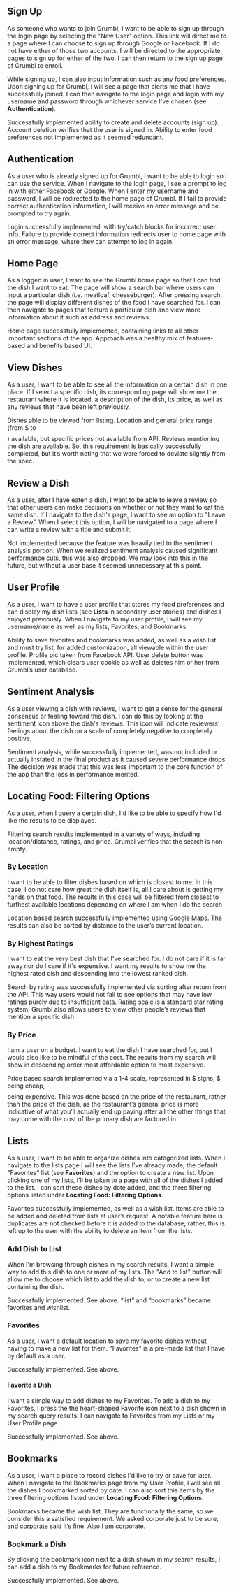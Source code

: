 ## Sign Up 
As someone who wants to join Grumbl, I want to be able to sign up through the login page by selecting the "New User" option. This link will direct me to a page where I can choose to sign up through Google or Facebook. If I do not have either of those two accounts, I will be directed to the appropriate pages to sign up for either of the two. I can then return to the sign up page of Grumbl to enroll. 

While signing up, I can also input information such as any food preferences. Upon signing up for Grumbl, I will see a page that alerts me that I have successfully joined. I can then navigate to the login page and login with my username and password through whichever service I've chosen (see **Authentication**). 

Successfully implemented ability to create and delete accounts (sign up). Account deletion verifies that the user is signed in. Ability to enter food preferences not implemented as it seemed redundant.

## Authentication
As a user who is already signed up for Grumbl, I want to be able to login so I can use the service. When I navigate to the login page, I see a prompt to log in with either Facebook or Google. When I enter my username and password, I will be redirected to the home page of Grumbl. If I fail to provide correct authentication information, I will receive an error message and be prompted to try again. 

Login successfully implemented, with try/catch blocks for incorrect user info. Failure to provide correct information redirects user to home page with an error message, where they can attempt to log in again.

## Home Page 
As a logged in user, I want to see the Grumbl home page so that I can find the dish I want to eat. The page will show a search bar where users can input a particular dish (i.e. meatloaf, cheeseburger). After pressing search, the page will display different dishes of the food I have searched for. I can then navigate to pages that feature a particular dish and view more information about it such as address and reviews. 

Home page successfully implemented, containing links to all other important sections of the app. Approach was a healthy mix of features-based and benefits based UI. 

## View Dishes
As a user, I want to be able to see all the information on a certain dish in one place. If I select a specific dish, its corresponding page will show me the restaurant where it is located, a description of the dish, its price, as well as any reviews that have been left previously.

Dishes able to be viewed from listing. Location and general price range (from $ to $$$$) available, but specific prices not available from API. Reviews mentioning the dish are available. So, this requirement is basically successfully completed, but it’s worth noting that we were forced to deviate slightly from the spec.

## Review a Dish
As a user, after I have eaten a dish, I want to be able to leave a review so that other users can make decisions on whether or not they want to eat the same dish. If I navigate to the dish's page, I want to see an option to "Leave a Review." When I select this option, I will be navigated to a page where I can write a review with a title and submit it. 

Not implemented because the feature was heavily tied to the sentiment analysis portion. When we realized sentiment analysis caused significant performance cuts, this was also dropped. We may look into this in the future, but without a user base it seemed unnecessary at this point. 

## User Profile
As a user, I want to have a user profile that stores my food preferences and can display my dish lists (see **Lists** in secondary user stories) and dishes I enjoyed previously. When I navigate to my user profile, I will see my username/name as well as my lists, Favorites, and Bookmarks.

Ability to save favorites and bookmarks was added, as well as a wish list and must try list, for added customization, all viewable within the user profile. Profile pic taken from Facebook API. User delete button was implemented, which clears user cookie as well as deletes him or her from Grumbl’s user database. 

## Sentiment Analysis 
As a user viewing a dish with reviews, I want to get a sense for the general consensus or feeling toward this dish. I can do this by looking at the sentiment icon above the dish's reviews. This icon will indicate reviewers' feelings about the dish on a scale of completely negative to completely positive. 

Sentiment analysis, while successfully implemented, was not included or actually instated in the final product as it caused severe performance drops. The decision was made that this was less important to the core function of the app than the loss in performance merited.

## Locating Food: Filtering Options
As a user, when I query a certain dish, I'd like to be able to specify how I'd like the results to be displayed. 

Filtering search results implemented in a variety of ways, including location/distance, ratings, and price. Grumbl verifies that the search is non-empty. 

### By Location
I want to be able to filter dishes based on which is closest to me. In this case, I do not care how great the dish itself is, all I care about is getting my hands on that food. The results in this case will be filtered from closest to furthest available locations depending on where I am when I do the search

Location based search successfully implemented using Google Maps. The results can also be sorted by distance to the user’s current location.

### By Highest Ratings
I want to eat the very best dish that I've searched for. I do not care if it is far away nor do I care if it's expensive. I want my results to show me the highest rated dish and descending into the lowest ranked dish.

Search by rating was successfully implemented via sorting after return from the API. This way users would not fail to see options that may have low ratings purely due to insufficient data. Rating scale is a standard star rating system. Grumbl also allows users to view other people’s reviews that mention a specific dish.

### By Price
I am a user on a budget. I want to eat the dish I have searched for, but I would also like to be mindful of the cost. The results from my search will show in descending order most affordable option to most expensive.

Price based search implemented via a 1-4 scale, represented in $ signs, $ being cheap, $$$$ being expensive. This was done based on the price of the restaurant, rather than the price of the dish, as the restaurant’s general price is more indicative of what you’ll actually end up paying after all the other things that may come with the cost of the primary dish are factored in.

## Lists
As a user, I want to be able to organize dishes into categorized lists. When I navigate to the lists page I will see the lists I've already made, the default "Favorites" list (see **Favorites**) and the option to create a new list. Upon clicking one of my lists, I'll be taken to a page with all of the dishes I added to the list. I can sort these dishes by date added, and the three filtering options listed under **Locating Food: Filtering Options**. 

Favorites successfully implemented, as well as a wish list. Items are able to be added and deleted from lists at user’s request. A notable feature here is duplicates are not checked before it is added to the database; rather, this is left up to the user with the ability to delete an item from the lists.

### Add Dish to List
When I'm browsing through dishes in my search results, I want a simple way to add this dish to one or more of my lists. The "Add to list" button will allow me to choose which list to add the dish to, or to create a new list containing the dish.

Successfully implemented. See above. “list” and “bookmarks” became favorites and wishlist.

### Favorites
As a user, I want a default location to save my favorite dishes without having to make a new list for them. "Favorites" is a pre-made list that I have by default as a user.

Successfully implemented. See above.

#### Favorite a Dish
I want a simple way to add dishes to my Favorites. To add a dish to my Favorites, I press the the heart-shaped Favorite icon next to a dish shown in my search query results. I can navigate to Favorites from my Lists or my User Profile page

Successfully implemented. See above.

## Bookmarks
As a user, I want a place to record dishes I'd like to try or save for later. When I navigate to the Bookmarks page from my User Profile, I will see all the dishes I bookmarked sorted by date. I can also sort this items by the three filtering options listed under **Locating Food: Filtering Options**. 

Bookmarks became the wish list. They are functionally the same, so we consider this a satisfied requirement. We asked corporate just to be sure, and corporate said it’s fine. Also I am corporate. 

### Bookmark a Dish
By clicking the bookmark icon next to a dish shown in my search results, I can add a dish to my Bookmarks for future reference.

Successfully implemented. See above.
